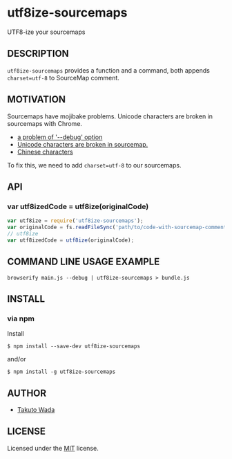 utf8ize-sourcemaps
================================

UTF8-ize your sourcemaps


DESCRIPTION
---------------------------------------

`utf8ize-sourcemaps` provides a function and a command, both appends `charset=utf-8` to SourceMap comment.


MOTIVATION
---------------------------------------

Sourcemaps have mojibake problems. Unicode characters are broken in sourcemaps with Chrome.

 * [a problem of '--debug' option](https://github.com/substack/node-browserify/issues/753)
 * [Unicode characters are broken in sourcemap.](https://github.com/substack/node-browserify/issues/893)
 * [Chinese characters](https://github.com/thlorenz/inline-source-map/issues/6)

To fix this, we need to add `charset=utf-8` to our sourcemaps.


API
---------------------------------------

### var utf8izedCode = utf8ize(originalCode)

```javascript
var utf8ize = require('utf8ize-sourcemaps');
var originalCode = fs.readFileSync('path/to/code-with-sourcemap-comment.js', 'utf8');
// utf8ize
var utf8izedCode = utf8ize(originalCode);
```

COMMAND LINE USAGE EXAMPLE
---------------------------------------

```
browserify main.js --debug | utf8ize-sourcemaps > bundle.js 
```

INSTALL
---------------------------------------

### via npm

Install

    $ npm install --save-dev utf8ize-sourcemaps

and/or

    $ npm install -g utf8ize-sourcemaps


AUTHOR
---------------------------------------
* [Takuto Wada](http://github.com/twada)


LICENSE
---------------------------------------
Licensed under the [MIT](http://twada.mit-license.org/) license.
